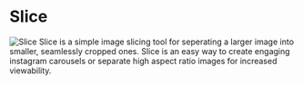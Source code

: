 # Slice
![Slice](https://github.com/matthewjguck/slice/assets/160309784/0e1e7262-8f83-45bc-a7e7-59958ca09b18)
Slice is a simple image slicing tool for seperating a larger image into smaller, seamlessly cropped ones. Slice is an easy way to create engaging instagram carousels or separate high aspect ratio images for increased viewability.
